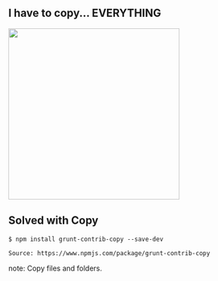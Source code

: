 ##  I have to copy... <span class="fragment">E</span><span class="fragment">V</span><span class="fragment">E</span><span class="fragment">R</span><span class="fragment">Y</span><span class="fragment">T</span><span class="fragment">H</span><span class="fragment">I</span><span class="fragment">N</span><span class="fragment">G</span>

<img src="images/copies.gif" height="340">

## Solved with Copy <!-- .element: class="fragment" -->
<pre class="fragment"><code class="haskell">$ npm install grunt-contrib-copy --save-dev

Source: https://www.npmjs.com/package/grunt-contrib-copy</code></pre>


note:
    Copy files and folders.
